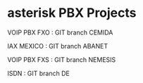 # asterisk PBX Projects


VOIP PBX FXO : GIT branch CEMIDA

IAX MEXICO   : GIT branch ABANET

VOIP PBX FXS : GIT branch NEMESIS

ISDN         : GIT branch DE
